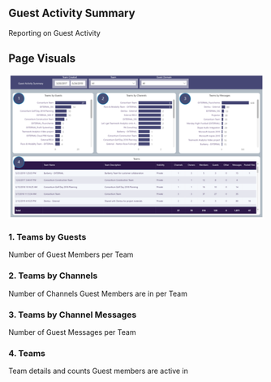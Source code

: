 ## Guest Activity Summary
Reporting on Guest Activity

## Page Visuals

![GuestActivitySummary](images/GuestActivitySummary.png)

### 1.	Teams by Guests
Number of Guest Members per Team

### 2.	Teams by Channels
Number of Channels Guest Members are in per Team

### 3.	Teams by Channel Messages
Number of Guest Messages per Team

### 4.	Teams
Team details and counts Guest members are active in

